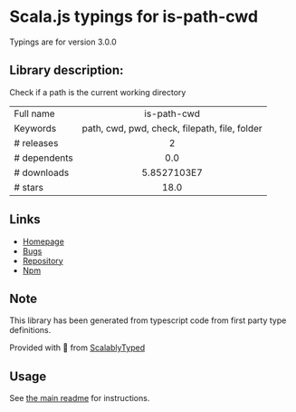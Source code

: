 
# Scala.js typings for is-path-cwd

Typings are for version 3.0.0

## Library description:
Check if a path is the current working directory

|                    |                 |
| ------------------ | :-------------: |
| Full name          | is-path-cwd |
| Keywords           | path, cwd, pwd, check, filepath, file, folder |
| # releases         | 2 |
| # dependents       | 0.0 |
| # downloads        | 5.8527103E7 |
| # stars            | 18.0 |

## Links
- [Homepage](https://github.com/sindresorhus/is-path-cwd#readme)
- [Bugs](https://github.com/sindresorhus/is-path-cwd/issues)
- [Repository](https://github.com/sindresorhus/is-path-cwd)
- [Npm](https://www.npmjs.com/package/is-path-cwd)
    


## Note
This library has been generated from typescript code from first party type definitions.

Provided with :purple_heart: from [ScalablyTyped](https://github.com/oyvindberg/ScalablyTyped)

## Usage
See [the main readme](../../readme.md) for instructions.


